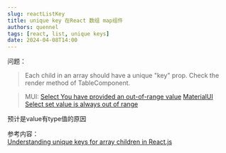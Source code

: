 ```yaml
---
slug: reactListKey
title: unique key 在React 数组 map组件
authors: quennel
tags: [react, list, unique keys]
date: 2024-04-08T14:00
---
```


问题：
> Each child in an array should have a unique "key" prop.
Check the render method of TableComponent.

> MUI: [Select You have provided an out-of-range value](https://github.com/mui/material-ui/issues/18494)
> [MaterialUI Select set value is always out of range](https://stackoverflow.com/questions/60813040/materialui-select-set-value-is-always-out-of-range)

预计是value有type值的原因

参考内容：  
[Understanding unique keys for array children in React.js](https://stackoverflow.com/questions/28329382/understanding-unique-keys-for-array-children-in-react-js)
